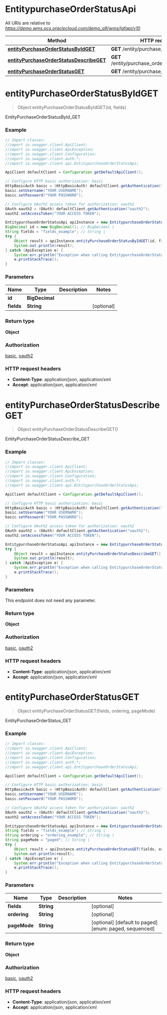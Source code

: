 # EntitypurchaseOrderStatusApi

All URIs are relative to *https://demo.wms.ocs.oraclecloud.com/demo_a9/wms/lgfapi/v10*

Method | HTTP request | Description
------------- | ------------- | -------------
[**entityPurchaseOrderStatusByIdGET**](EntitypurchaseOrderStatusApi.md#entityPurchaseOrderStatusByIdGET) | **GET** /entity/purchase_order_status/{id} | EntityPurchaseOrderStatusById_GET
[**entityPurchaseOrderStatusDescribeGET**](EntitypurchaseOrderStatusApi.md#entityPurchaseOrderStatusDescribeGET) | **GET** /entity/purchase_order_status/describe | EntityPurchaseOrderStatusDescribe_GET
[**entityPurchaseOrderStatusGET**](EntitypurchaseOrderStatusApi.md#entityPurchaseOrderStatusGET) | **GET** /entity/purchase_order_status | EntityPurchaseOrderStatus_GET


<a name="entityPurchaseOrderStatusByIdGET"></a>
# **entityPurchaseOrderStatusByIdGET**
> Object entityPurchaseOrderStatusByIdGET(id, fields)

EntityPurchaseOrderStatusById_GET



### Example
```java
// Import classes:
//import io.swagger.client.ApiClient;
//import io.swagger.client.ApiException;
//import io.swagger.client.Configuration;
//import io.swagger.client.auth.*;
//import io.swagger.client.api.EntitypurchaseOrderStatusApi;

ApiClient defaultClient = Configuration.getDefaultApiClient();

// Configure HTTP basic authorization: basic
HttpBasicAuth basic = (HttpBasicAuth) defaultClient.getAuthentication("basic");
basic.setUsername("YOUR USERNAME");
basic.setPassword("YOUR PASSWORD");

// Configure OAuth2 access token for authorization: oauth2
OAuth oauth2 = (OAuth) defaultClient.getAuthentication("oauth2");
oauth2.setAccessToken("YOUR ACCESS TOKEN");

EntitypurchaseOrderStatusApi apiInstance = new EntitypurchaseOrderStatusApi();
BigDecimal id = new BigDecimal(); // BigDecimal | 
String fields = "fields_example"; // String | 
try {
    Object result = apiInstance.entityPurchaseOrderStatusByIdGET(id, fields);
    System.out.println(result);
} catch (ApiException e) {
    System.err.println("Exception when calling EntitypurchaseOrderStatusApi#entityPurchaseOrderStatusByIdGET");
    e.printStackTrace();
}
```

### Parameters

Name | Type | Description  | Notes
------------- | ------------- | ------------- | -------------
 **id** | **BigDecimal**|  |
 **fields** | **String**|  | [optional]

### Return type

**Object**

### Authorization

[basic](../README.md#basic), [oauth2](../README.md#oauth2)

### HTTP request headers

 - **Content-Type**: application/json, application/xml
 - **Accept**: application/json, application/xml

<a name="entityPurchaseOrderStatusDescribeGET"></a>
# **entityPurchaseOrderStatusDescribeGET**
> Object entityPurchaseOrderStatusDescribeGET()

EntityPurchaseOrderStatusDescribe_GET



### Example
```java
// Import classes:
//import io.swagger.client.ApiClient;
//import io.swagger.client.ApiException;
//import io.swagger.client.Configuration;
//import io.swagger.client.auth.*;
//import io.swagger.client.api.EntitypurchaseOrderStatusApi;

ApiClient defaultClient = Configuration.getDefaultApiClient();

// Configure HTTP basic authorization: basic
HttpBasicAuth basic = (HttpBasicAuth) defaultClient.getAuthentication("basic");
basic.setUsername("YOUR USERNAME");
basic.setPassword("YOUR PASSWORD");

// Configure OAuth2 access token for authorization: oauth2
OAuth oauth2 = (OAuth) defaultClient.getAuthentication("oauth2");
oauth2.setAccessToken("YOUR ACCESS TOKEN");

EntitypurchaseOrderStatusApi apiInstance = new EntitypurchaseOrderStatusApi();
try {
    Object result = apiInstance.entityPurchaseOrderStatusDescribeGET();
    System.out.println(result);
} catch (ApiException e) {
    System.err.println("Exception when calling EntitypurchaseOrderStatusApi#entityPurchaseOrderStatusDescribeGET");
    e.printStackTrace();
}
```

### Parameters
This endpoint does not need any parameter.

### Return type

**Object**

### Authorization

[basic](../README.md#basic), [oauth2](../README.md#oauth2)

### HTTP request headers

 - **Content-Type**: application/json, application/xml
 - **Accept**: application/json, application/xml

<a name="entityPurchaseOrderStatusGET"></a>
# **entityPurchaseOrderStatusGET**
> Object entityPurchaseOrderStatusGET(fields, ordering, pageMode)

EntityPurchaseOrderStatus_GET



### Example
```java
// Import classes:
//import io.swagger.client.ApiClient;
//import io.swagger.client.ApiException;
//import io.swagger.client.Configuration;
//import io.swagger.client.auth.*;
//import io.swagger.client.api.EntitypurchaseOrderStatusApi;

ApiClient defaultClient = Configuration.getDefaultApiClient();

// Configure HTTP basic authorization: basic
HttpBasicAuth basic = (HttpBasicAuth) defaultClient.getAuthentication("basic");
basic.setUsername("YOUR USERNAME");
basic.setPassword("YOUR PASSWORD");

// Configure OAuth2 access token for authorization: oauth2
OAuth oauth2 = (OAuth) defaultClient.getAuthentication("oauth2");
oauth2.setAccessToken("YOUR ACCESS TOKEN");

EntitypurchaseOrderStatusApi apiInstance = new EntitypurchaseOrderStatusApi();
String fields = "fields_example"; // String | 
String ordering = "ordering_example"; // String | 
String pageMode = "paged"; // String | 
try {
    Object result = apiInstance.entityPurchaseOrderStatusGET(fields, ordering, pageMode);
    System.out.println(result);
} catch (ApiException e) {
    System.err.println("Exception when calling EntitypurchaseOrderStatusApi#entityPurchaseOrderStatusGET");
    e.printStackTrace();
}
```

### Parameters

Name | Type | Description  | Notes
------------- | ------------- | ------------- | -------------
 **fields** | **String**|  | [optional]
 **ordering** | **String**|  | [optional]
 **pageMode** | **String**|  | [optional] [default to paged] [enum: paged, sequenced]

### Return type

**Object**

### Authorization

[basic](../README.md#basic), [oauth2](../README.md#oauth2)

### HTTP request headers

 - **Content-Type**: application/json, application/xml
 - **Accept**: application/json, application/xml

